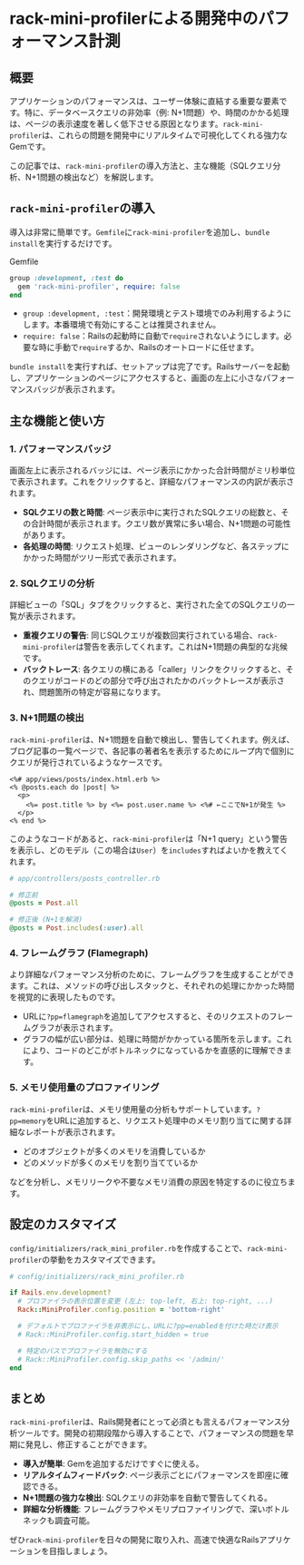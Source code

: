 # rack-mini-profilerによる開発中のパフォーマンス計測

## 概要

アプリケーションのパフォーマンスは、ユーザー体験に直結する重要な要素です。特に、データベースクエリの非効率（例: N+1問題）や、時間のかかる処理は、ページの表示速度を著しく低下させる原因となります。`rack-mini-profiler`は、これらの問題を開発中にリアルタイムで可視化してくれる強力なGemです。

この記事では、`rack-mini-profiler`の導入方法と、主な機能（SQLクエリ分析、N+1問題の検出など）を解説します。

## `rack-mini-profiler`の導入

導入は非常に簡単です。`Gemfile`に`rack-mini-profiler`を追加し、`bundle install`を実行するだけです。

Gemfile
```ruby
group :development, :test do
  gem 'rack-mini-profiler', require: false
end
```

-   `group :development, :test`：開発環境とテスト環境でのみ利用するようにします。本番環境で有効にすることは推奨されません。
-   `require: false`：Railsの起動時に自動で`require`されないようにします。必要な時に手動で`require`するか、Railsのオートロードに任せます。

`bundle install`を実行すれば、セットアップは完了です。Railsサーバーを起動し、アプリケーションのページにアクセスすると、画面の左上に小さなパフォーマンスバッジが表示されます。

## 主な機能と使い方

### 1. パフォーマンスバッジ

画面左上に表示されるバッジには、ページ表示にかかった合計時間がミリ秒単位で表示されます。これをクリックすると、詳細なパフォーマンスの内訳が表示されます。

-   **SQLクエリの数と時間**: ページ表示中に実行されたSQLクエリの総数と、その合計時間が表示されます。クエリ数が異常に多い場合、N+1問題の可能性があります。
-   **各処理の時間**: リクエスト処理、ビューのレンダリングなど、各ステップにかかった時間がツリー形式で表示されます。

### 2. SQLクエリの分析

詳細ビューの「SQL」タブをクリックすると、実行された全てのSQLクエリの一覧が表示されます。

-   **重複クエリの警告**: 同じSQLクエリが複数回実行されている場合、`rack-mini-profiler`は警告を表示してくれます。これはN+1問題の典型的な兆候です。
-   **バックトレース**: 各クエリの横にある「caller」リンクをクリックすると、そのクエリがコードのどの部分で呼び出されたかのバックトレースが表示され、問題箇所の特定が容易になります。

### 3. N+1問題の検出

`rack-mini-profiler`は、N+1問題を自動で検出し、警告してくれます。例えば、ブログ記事の一覧ページで、各記事の著者名を表示するためにループ内で個別にクエリが発行されているようなケースです。

```erb
<%# app/views/posts/index.html.erb %>
<% @posts.each do |post| %>
  <p>
    <%= post.title %> by <%= post.user.name %> <%# ←ここでN+1が発生 %>
  </p>
<% end %>
```

このようなコードがあると、`rack-mini-profiler`は「N+1 query」という警告を表示し、どのモデル（この場合は`User`）を`includes`すればよいかを教えてくれます。

```ruby
# app/controllers/posts_controller.rb

# 修正前
@posts = Post.all

# 修正後 (N+1を解消)
@posts = Post.includes(:user).all
```

### 4. フレームグラフ (Flamegraph)

より詳細なパフォーマンス分析のために、フレームグラフを生成することができます。これは、メソッドの呼び出しスタックと、それぞれの処理にかかった時間を視覚的に表現したものです。

-   URLに`?pp=flamegraph`を追加してアクセスすると、そのリクエストのフレームグラフが表示されます。
-   グラフの幅が広い部分は、処理に時間がかかっている箇所を示します。これにより、コードのどこがボトルネックになっているかを直感的に理解できます。

### 5. メモリ使用量のプロファイリング

`rack-mini-profiler`は、メモリ使用量の分析もサポートしています。`?pp=memory`をURLに追加すると、リクエスト処理中のメモリ割り当てに関する詳細なレポートが表示されます。

-   どのオブジェクトが多くのメモリを消費しているか
-   どのメソッドが多くのメモリを割り当てているか

などを分析し、メモリリークや不要なメモリ消費の原因を特定するのに役立ちます。

## 設定のカスタマイズ

`config/initializers/rack_mini_profiler.rb`を作成することで、`rack-mini-profiler`の挙動をカスタマイズできます。

```ruby
# config/initializers/rack_mini_profiler.rb

if Rails.env.development?
  # プロファイラの表示位置を変更 (左上: top-left, 右上: top-right, ...)
  Rack::MiniProfiler.config.position = 'bottom-right'

  # デフォルトでプロファイラを非表示にし、URLに?pp=enabledを付けた時だけ表示
  # Rack::MiniProfiler.config.start_hidden = true

  # 特定のパスでプロファイラを無効にする
  # Rack::MiniProfiler.config.skip_paths << '/admin/'
end
```

## まとめ

`rack-mini-profiler`は、Rails開発者にとって必須とも言えるパフォーマンス分析ツールです。開発の初期段階から導入することで、パフォーマンスの問題を早期に発見し、修正することができます。

-   **導入が簡単**: Gemを追加するだけですぐに使える。
-   **リアルタイムフィードバック**: ページ表示ごとにパフォーマンスを即座に確認できる。
-   **N+1問題の強力な検出**: SQLクエリの非効率を自動で警告してくれる。
-   **詳細な分析機能**: フレームグラフやメモリプロファイリングで、深いボトルネックも調査可能。

ぜひ`rack-mini-profiler`を日々の開発に取り入れ、高速で快適なRailsアプリケーションを目指しましょう。
